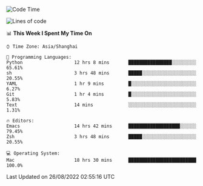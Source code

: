 <!--START_SECTION:waka-->
![Code Time](http://img.shields.io/badge/Code%20Time-816%20hrs%206%20mins-blue)

![Lines of code](https://img.shields.io/badge/From%20Hello%20World%20I%27ve%20Written-22%20Thousand%20lines%20of%20code-blue)

📊 **This Week I Spent My Time On** 

```text
⌚︎ Time Zone: Asia/Shanghai

💬 Programming Languages: 
Python                   12 hrs 8 mins       ████████████████░░░░░░░░░   65.61% 
sh                       3 hrs 48 mins       █████░░░░░░░░░░░░░░░░░░░░   20.55% 
YAML                     1 hr 9 mins         █░░░░░░░░░░░░░░░░░░░░░░░░   6.27% 
Git                      1 hr 4 mins         █░░░░░░░░░░░░░░░░░░░░░░░░   5.83% 
Text                     14 mins             ░░░░░░░░░░░░░░░░░░░░░░░░░   1.31%

🔥 Editors: 
Emacs                    14 hrs 42 mins      ███████████████████░░░░░░   79.45% 
Zsh                      3 hrs 48 mins       █████░░░░░░░░░░░░░░░░░░░░   20.55%

💻 Operating System: 
Mac                      18 hrs 30 mins      █████████████████████████   100.0%

```


 Last Updated on 26/08/2022 02:55:16 UTC
<!--END_SECTION:waka-->

